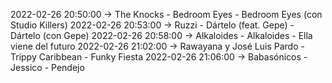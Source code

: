 2022-02-26 20:50:00 -> The Knocks - Bedroom Eyes - Bedroom Eyes (con Studio Killers)
2022-02-26 20:53:00 -> Ruzzi - Dártelo (feat. Gepe) - Dártelo (con Gepe)
2022-02-26 20:58:00 -> Alkaloides - Alkaloides - Ella viene del futuro
2022-02-26 21:02:00 -> Rawayana y José Luis Pardo - Trippy Caribbean - Funky Fiesta
2022-02-26 21:06:00 -> Babasónicos - Jessico - Pendejo
